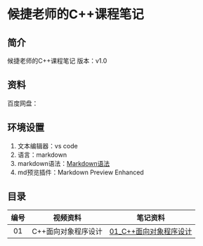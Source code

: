 # 候捷老师的C++课程笔记

## 简介
候捷老师的C++课程笔记
版本：v1.0

## 资料
百度网盘：
## 环境设置
1. 文本编辑器：vs code 
2. 语言：markdown
3. markdown语法：<a href="https://shd101wyy.github.io/markdown-preview-enhanced/#/zh-cn/" >Markdown语法</a>
4. md预览插件：Markdown Preview Enhanced

## 目录

| 编号 | 视频资料 | 笔记资料 |
| :----:| :----: | :----: |
| 01 | <a hre="">C++面向对象程序设计</a> | <a href="/01_C++面向程序设计/01_C++编程简介.md">01_C++面向对象程序设计</a> |

